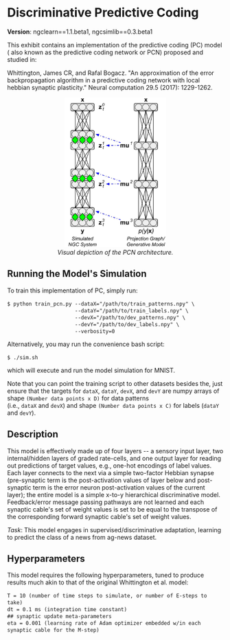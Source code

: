 # Discriminative Predictive Coding

<b>Version</b>: ngclearn==1.1.beta1, ngcsimlib==0.3.beta1

This exhibit contains an implementation of the predictive coding (PC) model (
also known as the predictive coding network or PCN) proposed and studied in:

Whittington, James CR, and Rafal Bogacz. "An approximation of the error
backpropagation algorithm in a predictive coding network with local hebbian
synaptic plasticity." Neural computation 29.5 (2017): 1229-1262.

<p align="center">
  <img height="350" src="fig/pcn_arch.jpg"><br>
  <i>Visual depiction of the PCN architecture.</i>
</p>

## Running the Model's Simulation

To train this implementation of PC, simply run:

```console
$ python train_pcn.py --dataX="/path/to/train_patterns.npy" \
                      --dataY="/path/to/train_labels.npy" \
                      --devX="/path/to/dev_patterns.npy" \
                      --devY="/path/to/dev_labels.npy" \
                      --verbosity=0
```


Alternatively, you may run the convenience bash script:

```console
$ ./sim.sh
```

which will execute and run the model simulation for MNIST.

Note that you can point the training script to other datasets besides the, just ensure that the targets for `dataX`, `dataY`, `devX`, and
`devY` are numpy arrays of shape `(Number data points x D)` for data patterns  
(i.e., `dataX` and `devX`) and shape `(Number data points x C)` for labels
(`dataY` and `devY`).

## Description

This model is effectively made up of four layers -- a sensory input layer,
two internal/hidden layers of graded rate-cells, and one output layer
for reading out predictions of target values, e.g., one-hot encodings of
label values. Each layer connects to the next via a simple two-factor
Hebbian synapse (pre-synaptic term is the post-activation values of
layer below and post-synaptic term is the error neuron post-activation
values of the current layer); the entire model is a simple x-to-y
hierarchical discriminative model. Feedback/error message passing pathways
are not learned and each synaptic cable's set of weight values is set to be
equal to the transpose of the corresponding forward synaptic cable's set of
weight values.

<i>Task</i>: This model engages in supervised/discriminative adaptation, learning
to predict the class of a news from ag-news dataset.

## Hyperparameters

This model requires the following hyperparameters, tuned to produce results much akin
to that of the original Whittington et al. model:

```
T = 10 (number of time steps to simulate, or number of E-steps to take)
dt = 0.1 ms (integration time constant)
## synaptic update meta-parameters
eta = 0.001 (learning rate of Adam optimizer embedded w/in each synaptic cable for the M-step)
```
